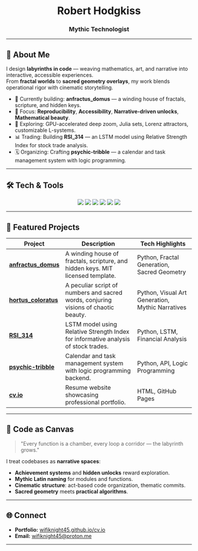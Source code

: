 <!-- Profile Header -->
<h1 align="center"> Robert Hodgkiss</h1>
<h3 align="center">Mythic Technologist </h3>

---

## 🌌 About Me
I design **labyrinths in code** — weaving mathematics, art, and narrative into interactive, accessible experiences.  
From **fractal worlds** to **sacred geometry overlays**, my work blends operational rigor with cinematic storytelling.

- 🔭 Currently building: **anfractus_domus** — a winding house of fractals, scripture, and hidden keys.
- 🎯 Focus: **Reproducibility**, **Accessibility**, **Narrative-driven unlocks**, **Mathematical beauty**.
- 🌱 Exploring: GPU-accelerated deep zoom, Julia sets, Lorenz attractors, customizable L-systems.
- 📊 Trading: Building **RSI_314** — an LSTM model using Relative Strength Index for stock trade analysis.
- 🗓️ Organizing: Crafting **psychic-tribble** — a calendar and task management system with logic programming.

---

## 🛠 Tech & Tools
<p align="center">
  <img src="https://img.shields.io/badge/Python-3776AB?style=for-the-badge&logo=python&logoColor=white"/>
  <img src="https://img.shields.io/badge/Flask-000000?style=for-the-badge&logo=flask&logoColor=white"/>
  <img src="https://img.shields.io/badge/NumPy-013243?style=for-the-badge&logo=numpy&logoColor=white"/>
  <img src="https://img.shields.io/badge/HTML5-E34F26?style=for-the-badge&logo=html5&logoColor=white"/>
  <img src="https://img.shields.io/badge/LSTM-FF6F00?style=for-the-badge&logo=tensorflow&logoColor=white"/>
  <img src="https://img.shields.io/badge/Accessibility-000000?style=for-the-badge&logo=accessibility&logoColor=white"/>
</p>

---

## 📌 Featured Projects
| Project | Description | Tech Highlights |
|---------|-------------|-----------------|
| [**anfractus_domus**](https://github.com/wifiknight45/anfractus_domus) | A winding house of fractals, scripture, and hidden keys. MIT licensed template. | Python, Fractal Generation, Sacred Geometry |
| [**hortus_coloratus**](https://github.com/wifiknight45/hortus_coloratus) | A peculiar script of numbers and sacred words, conjuring visions of chaotic beauty. | Python, Visual Art Generation, Mythic Narratives |
| [**RSI_314**](https://github.com/wifiknight45/RSI_314) | LSTM model using Relative Strength Index for informative analysis of stock trades. | Python, LSTM, Financial Analysis |
| [**psychic-tribble**](https://github.com/wifiknight45/psychic-tribble) | Calendar and task management system with logic programming backend. | Python, API, Logic Programming |
| [**cv.io**](https://github.com/wifiknight45/cv.io) | Resume website showcasing professional portfolio. | HTML, GitHub Pages |

---

## 🎨 Code as Canvas
> "Every function is a chamber, every loop a corridor — the labyrinth grows."

I treat codebases as **narrative spaces**:
- **Achievement systems** and **hidden unlocks** reward exploration.
- **Mythic Latin naming** for modules and functions.
- **Cinematic structure**: act-based code organization, thematic commits.
- **Sacred geometry** meets **practical algorithms**.

---

## 🌐 Connect
- **Portfolio:** [wifiknight45.github.io/cv.io](https://wifiknight45.github.io/cv.io)
- **Email:** wifiknight45@proton.me

---
